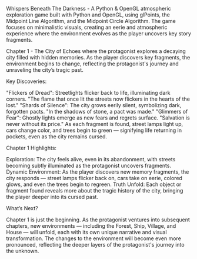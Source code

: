 Whispers Beneath The Darkness - A Python & OpenGL atmospheric exploration game built with Python and OpenGL, using glPoints, the Midpoint Line Algorithm, and the Midpoint Circle Algorithm. The game focuses on minimalistic visuals, creating an eerie and atmospheric experience where the environment evolves as the player uncovers key story fragments.

Chapter 1 - The City of Echoes where the protagonist explores a decaying city filled with hidden memories. As the player discovers key fragments, the environment begins to change, reflecting the protagonist's journey and unraveling the city’s tragic past.

Key Discoveries:

"Flickers of Dread": Streetlights flicker back to life, illuminating dark corners. "The flame that once lit the streets now flickers in the hearts of the lost."
"Shards of Silence": The city grows eerily silent, symbolizing dark, forgotten pacts. "In the shadows of stone, a pact was made."
"Glimmers of Fear": Ghostly lights emerge as new fears and regrets surface. "Salvation is never without its price."
As each fragment is found, street lamps light up, cars change color, and trees begin to green — signifying life returning in pockets, even as the city remains cursed.

Chapter 1 Highlights:

Exploration: The city feels alive, even in its abandonment, with streets becoming subtly illuminated as the protagonist uncovers fragments.
Dynamic Environment: As the player discovers new memory fragments, the city responds — street lamps flicker back on, cars take on eerie, colored glows, and even the trees begin to regreen.
Truth Unfold: Each object or fragment found reveals more about the tragic history of the city, bringing the player deeper into its cursed past.

What’s Next?

Chapter 1 is just the beginning. As the protagonist ventures into subsequent chapters, new environments — including the Forest, Ship, Village, and House — will unfold, each with its own unique narrative and visual transformation. The changes to the environment will become even more pronounced, reflecting the deeper layers of the protagonist's journey into the unknown.
 
